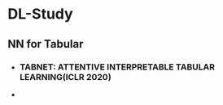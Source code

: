 # DL-Study



## NN for Tabular

- ### TABNET: ATTENTIVE INTERPRETABLE TABULAR LEARNING(ICLR 2020)

- 